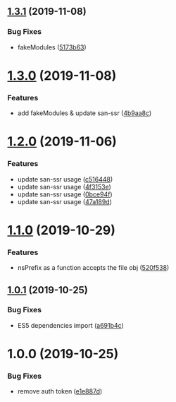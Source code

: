 ## [1.3.1](https://github.com/searchfe/gulp-san-ssr/compare/v1.3.0...v1.3.1) (2019-11-08)


### Bug Fixes

* fakeModules ([5173b63](https://github.com/searchfe/gulp-san-ssr/commit/5173b6341ad1e6cc24f9c8683993bae6501a6a4f))

# [1.3.0](https://github.com/searchfe/gulp-san-ssr/compare/v1.2.0...v1.3.0) (2019-11-08)


### Features

* add fakeModules & update san-ssr ([4b9aa8c](https://github.com/searchfe/gulp-san-ssr/commit/4b9aa8c99a9430ae34f3b0137871821b35a8ae2c))

# [1.2.0](https://github.com/searchfe/gulp-san-ssr/compare/v1.1.0...v1.2.0) (2019-11-06)


### Features

* update san-ssr usage ([c516448](https://github.com/searchfe/gulp-san-ssr/commit/c516448c1cb8acb0d5ecc755b0da50c761b92c26))
* update san-ssr usage ([4f3153e](https://github.com/searchfe/gulp-san-ssr/commit/4f3153efd71f9a97e17876886d0d0be39aa3e4b5))
* update san-ssr usage ([0bce94f](https://github.com/searchfe/gulp-san-ssr/commit/0bce94f020cc94f7e0584f45371ac56266b8d962))
* update san-ssr usage ([47a189d](https://github.com/searchfe/gulp-san-ssr/commit/47a189d5d08e90f92834ec1e0ec4b670b319d9bb))

# [1.1.0](https://github.com/searchfe/gulp-san-ssr/compare/v1.0.1...v1.1.0) (2019-10-29)


### Features

* nsPrefix as a function accepts the file obj ([520f538](https://github.com/searchfe/gulp-san-ssr/commit/520f538f27b9df6121367809fb68b336490e8e62))

## [1.0.1](https://github.com/searchfe/gulp-san-ssr/compare/v1.0.0...v1.0.1) (2019-10-25)


### Bug Fixes

* ES5 dependencies import ([a691b4c](https://github.com/searchfe/gulp-san-ssr/commit/a691b4c923552443477d4e0fc73b552d3e85a9b3))

# 1.0.0 (2019-10-25)


### Bug Fixes

* remove auth token ([e1e887d](https://github.com/searchfe/gulp-san-ssr/commit/e1e887d9bacdc5302c70176ac8145cac0c74bc05))
